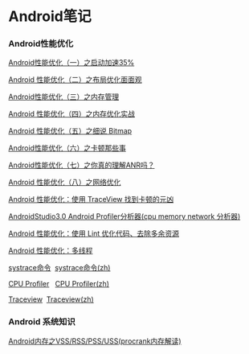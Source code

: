 # Android笔记
### Android性能优化
[Android性能优化（一）之启动加速35%](https://juejin.im/post/5874bff0128fe1006b443fa0)

[Android 性能优化（二）之布局优化面面观](https://juejin.im/post/58a442b661ff4b006c8a63f5)

[Android性能优化（三）之内存管理](https://juejin.im/post/58b18e442f301e0068028a90)

[Android 性能优化（四）之内存优化实战](https://juejin.im/post/58b80c3b61ff4b006cd8c33d)

[Android 性能优化（五）之细说 Bitmap](https://juejin.im/post/58c3b29761ff4b005d906730)

[Android性能优化（六）之卡顿那些事](https://juejin.im/post/58d73b35570c350058d942c7)

[Android性能优化（七）之你真的理解ANR吗？](https://juejin.im/user/5852a52d8d6d81006593c533/posts)

[Android 性能优化（八）之网络优化](https://juejin.im/post/58ef22e3b123db0058214c60)

[Android 性能优化：使用 TraceView 找到卡顿的元凶](https://blog.csdn.net/u011240877/article/details/54347396)

[AndroidStudio3.0 Android Profiler分析器(cpu memory network 分析器)](https://blog.csdn.net/niubitianping/article/details/72617864)

[Android 性能优化：使用 Lint 优化代码、去除多余资源](https://blog.csdn.net/u011240877/article/details/54141714)

[Android 性能优化：多线程](https://blog.csdn.net/u011240877/article/details/53142177)

[systrace命令](https://translate.googleusercontent.com/translate_c?depth=1&ie=UTF8&rurl=translate.google.com&sp=nmt4&tl=zh-CN&u=https://developer.android.google.cn/studio/command-line/systrace&xid=25657,15700022,15700124,15700149,15700168,15700186,15700189,15700201,15700205&usg=ALkJrhijozj6x10tvM4NdoIArsShWCSkIw)  [systrace命令(zh)](https://translate.googleusercontent.com/translate_c?depth=1&ie=UTF8&rurl=translate.google.com&sp=nmt4&tl=zh-CN&u=https://developer.android.google.cn/studio/command-line/systrace&xid=25657,15700022,15700124,15700149,15700168,15700186,15700189,15700201,15700205&usg=ALkJrhijozj6x10tvM4NdoIArsShWCSkIw)

[CPU Profiler](https://developer.android.google.cn/studio/profile/cpu-profiler)   [CPU Profiler(zh)](https://translate.googleusercontent.com/translate_c?depth=1&ie=UTF8&rurl=translate.google.com&sp=nmt4&tl=zh-CN&u=https://developer.android.google.cn/studio/profile/cpu-profiler&xid=25657,15700022,15700124,15700149,15700168,15700186,15700189,15700201,15700205&usg=ALkJrhj5Ee1OWGEhq6a68KbdDRWFM4oqEw)

[Traceview](https://developer.android.google.cn/studio/profile/traceview)  [Traceview(zh)](https://translate.googleusercontent.com/translate_c?depth=1&ie=UTF8&rurl=translate.google.com&sp=nmt4&tl=zh-CN&u=https://developer.android.google.cn/studio/profile/traceview&xid=25657,15700022,15700124,15700149,15700168,15700186,15700189,15700201,15700205&usg=ALkJrhjskC_E0RPCReZLgoVGksrNQr4aDw)

### Android 系统知识
[Android内存之VSS/RSS/PSS/USS(procrank内存解读)](https://blog.csdn.net/panda1234lee/article/details/52291588)
